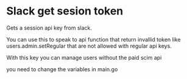 # Slack get sesion token

Gets a session api key from slack. 

You can use this to speak to api function that return invallid token like users.admin.setRegular that are not allowed with regular api keys.

With this key you can manage users without the paid scim api


you need to change the variables in main.go
